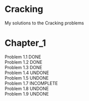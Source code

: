 # Cracking
My solutions to the Cracking problems

# Chapter_1
Problem 1.1 DONE <br />
Problem 1.2 DONE <br />
Problem 1.3 DONE <br />
Problem 1.4 UNDONE <br />
Problem 1.5 UNDONE <br />
Problem 1.7 INCOMPLETE <br />
Problem 1.8 UNDONE <br />
Problem 1.9 UNDONE